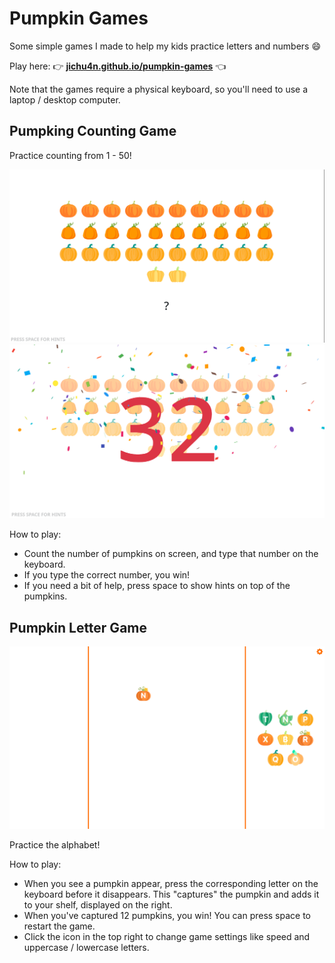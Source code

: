 # Pumpkin Games

Some simple games I made to help my kids practice letters and numbers 😄

Play here: 👉 [**jichu4n.github.io/pumpkin-games**](https://jichu4n.github.io/pumpkin-games/) 👈

Note that the games require a physical keyboard, so you'll need to use a laptop / desktop computer.

## Pumpking Counting Game

Practice counting from 1 - 50!

![Screenshot](./screenshots/counting-game-1.png)
![Screenshot](./screenshots/counting-game-2.png)

How to play:

- Count the number of pumpkins on screen, and type that number on the keyboard.
- If you type the correct number, you win!
- If you need a bit of help, press space to show hints on top of the pumpkins.

## Pumpkin Letter Game

![Screenshot](./screenshots/letter-game-1.png)

Practice the alphabet!

How to play:

- When you see a pumpkin appear, press the corresponding letter on the keyboard before it disappears. This "captures" the pumpkin and adds it to your shelf, displayed on the right.
- When you've captured 12 pumpkins, you win! You can press space to restart the game.
- Click the icon in the top right to change game settings like speed and uppercase / lowercase letters.
